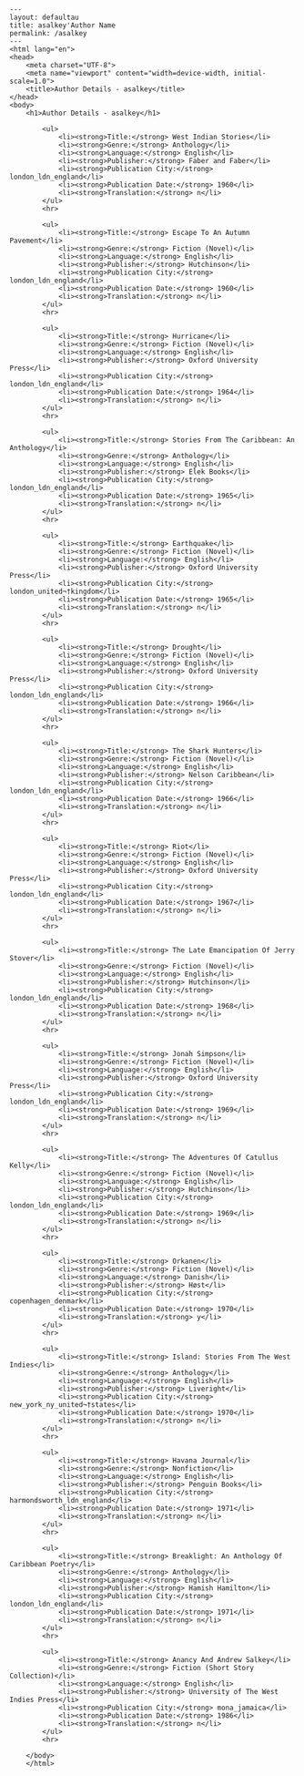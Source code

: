 
    ---
    layout: defaultau
    title: asalkey'Author Name 
    permalink: /asalkey
    ---
    <html lang="en">
    <head>
        <meta charset="UTF-8">
        <meta name="viewport" content="width=device-width, initial-scale=1.0">
        <title>Author Details - asalkey</title>
    </head>
    <body>
        <h1>Author Details - asalkey</h1>
        
            <ul>
                <li><strong>Title:</strong> West Indian Stories</li>
                <li><strong>Genre:</strong> Anthology</li>
                <li><strong>Language:</strong> English</li>
                <li><strong>Publisher:</strong> Faber and Faber</li>
                <li><strong>Publication City:</strong> london_ldn_england</li>
                <li><strong>Publication Date:</strong> 1960</li>
                <li><strong>Translation:</strong> n</li>
            </ul>
            <hr>
            
            <ul>
                <li><strong>Title:</strong> Escape To An Autumn Pavement</li>
                <li><strong>Genre:</strong> Fiction (Novel)</li>
                <li><strong>Language:</strong> English</li>
                <li><strong>Publisher:</strong> Hutchinson</li>
                <li><strong>Publication City:</strong> london_ldn_england</li>
                <li><strong>Publication Date:</strong> 1960</li>
                <li><strong>Translation:</strong> n</li>
            </ul>
            <hr>
            
            <ul>
                <li><strong>Title:</strong> Hurricane</li>
                <li><strong>Genre:</strong> Fiction (Novel)</li>
                <li><strong>Language:</strong> English</li>
                <li><strong>Publisher:</strong> Oxford University Press</li>
                <li><strong>Publication City:</strong> london_ldn_england</li>
                <li><strong>Publication Date:</strong> 1964</li>
                <li><strong>Translation:</strong> n</li>
            </ul>
            <hr>
            
            <ul>
                <li><strong>Title:</strong> Stories From The Caribbean: An Anthology</li>
                <li><strong>Genre:</strong> Anthology</li>
                <li><strong>Language:</strong> English</li>
                <li><strong>Publisher:</strong> Elek Books</li>
                <li><strong>Publication City:</strong> london_ldn_england</li>
                <li><strong>Publication Date:</strong> 1965</li>
                <li><strong>Translation:</strong> n</li>
            </ul>
            <hr>
            
            <ul>
                <li><strong>Title:</strong> Earthquake</li>
                <li><strong>Genre:</strong> Fiction (Novel)</li>
                <li><strong>Language:</strong> English</li>
                <li><strong>Publisher:</strong> Oxford University Press</li>
                <li><strong>Publication City:</strong> london_united¬†kingdom</li>
                <li><strong>Publication Date:</strong> 1965</li>
                <li><strong>Translation:</strong> n</li>
            </ul>
            <hr>
            
            <ul>
                <li><strong>Title:</strong> Drought</li>
                <li><strong>Genre:</strong> Fiction (Novel)</li>
                <li><strong>Language:</strong> English</li>
                <li><strong>Publisher:</strong> Oxford University Press</li>
                <li><strong>Publication City:</strong> london_ldn_england</li>
                <li><strong>Publication Date:</strong> 1966</li>
                <li><strong>Translation:</strong> n</li>
            </ul>
            <hr>
            
            <ul>
                <li><strong>Title:</strong> The Shark Hunters</li>
                <li><strong>Genre:</strong> Fiction (Novel)</li>
                <li><strong>Language:</strong> English</li>
                <li><strong>Publisher:</strong> Nelson Caribbean</li>
                <li><strong>Publication City:</strong> london_ldn_england</li>
                <li><strong>Publication Date:</strong> 1966</li>
                <li><strong>Translation:</strong> n</li>
            </ul>
            <hr>
            
            <ul>
                <li><strong>Title:</strong> Riot</li>
                <li><strong>Genre:</strong> Fiction (Novel)</li>
                <li><strong>Language:</strong> English</li>
                <li><strong>Publisher:</strong> Oxford University Press</li>
                <li><strong>Publication City:</strong> london_ldn_england</li>
                <li><strong>Publication Date:</strong> 1967</li>
                <li><strong>Translation:</strong> n</li>
            </ul>
            <hr>
            
            <ul>
                <li><strong>Title:</strong> The Late Emancipation Of Jerry Stover</li>
                <li><strong>Genre:</strong> Fiction (Novel)</li>
                <li><strong>Language:</strong> English</li>
                <li><strong>Publisher:</strong> Hutchinson</li>
                <li><strong>Publication City:</strong> london_ldn_england</li>
                <li><strong>Publication Date:</strong> 1968</li>
                <li><strong>Translation:</strong> n</li>
            </ul>
            <hr>
            
            <ul>
                <li><strong>Title:</strong> Jonah Simpson</li>
                <li><strong>Genre:</strong> Fiction (Novel)</li>
                <li><strong>Language:</strong> English</li>
                <li><strong>Publisher:</strong> Oxford University Press</li>
                <li><strong>Publication City:</strong> london_ldn_england</li>
                <li><strong>Publication Date:</strong> 1969</li>
                <li><strong>Translation:</strong> n</li>
            </ul>
            <hr>
            
            <ul>
                <li><strong>Title:</strong> The Adventures Of Catullus Kelly</li>
                <li><strong>Genre:</strong> Fiction (Novel)</li>
                <li><strong>Language:</strong> English</li>
                <li><strong>Publisher:</strong> Hutchinson</li>
                <li><strong>Publication City:</strong> london_ldn_england</li>
                <li><strong>Publication Date:</strong> 1969</li>
                <li><strong>Translation:</strong> n</li>
            </ul>
            <hr>
            
            <ul>
                <li><strong>Title:</strong> Orkanen</li>
                <li><strong>Genre:</strong> Fiction (Novel)</li>
                <li><strong>Language:</strong> Danish</li>
                <li><strong>Publisher:</strong> Høst</li>
                <li><strong>Publication City:</strong> copenhagen_denmark</li>
                <li><strong>Publication Date:</strong> 1970</li>
                <li><strong>Translation:</strong> y</li>
            </ul>
            <hr>
            
            <ul>
                <li><strong>Title:</strong> Island: Stories From The West Indies</li>
                <li><strong>Genre:</strong> Anthology</li>
                <li><strong>Language:</strong> English</li>
                <li><strong>Publisher:</strong> Liveright</li>
                <li><strong>Publication City:</strong> new_york_ny_united¬†states</li>
                <li><strong>Publication Date:</strong> 1970</li>
                <li><strong>Translation:</strong> n</li>
            </ul>
            <hr>
            
            <ul>
                <li><strong>Title:</strong> Havana Journal</li>
                <li><strong>Genre:</strong> Nonfiction</li>
                <li><strong>Language:</strong> English</li>
                <li><strong>Publisher:</strong> Penguin Books</li>
                <li><strong>Publication City:</strong> harmondsworth_ldn_england</li>
                <li><strong>Publication Date:</strong> 1971</li>
                <li><strong>Translation:</strong> n</li>
            </ul>
            <hr>
            
            <ul>
                <li><strong>Title:</strong> Breaklight: An Anthology Of Caribbean Poetry</li>
                <li><strong>Genre:</strong> Anthology</li>
                <li><strong>Language:</strong> English</li>
                <li><strong>Publisher:</strong> Hamish Hamilton</li>
                <li><strong>Publication City:</strong> london_ldn_england</li>
                <li><strong>Publication Date:</strong> 1971</li>
                <li><strong>Translation:</strong> n</li>
            </ul>
            <hr>
            
            <ul>
                <li><strong>Title:</strong> Anancy And Andrew Salkey</li>
                <li><strong>Genre:</strong> Fiction (Short Story Collection)</li>
                <li><strong>Language:</strong> English</li>
                <li><strong>Publisher:</strong> University of The West Indies Press</li>
                <li><strong>Publication City:</strong> mona_jamaica</li>
                <li><strong>Publication Date:</strong> 1986</li>
                <li><strong>Translation:</strong> n</li>
            </ul>
            <hr>
            
        </body>
        </html>
        
